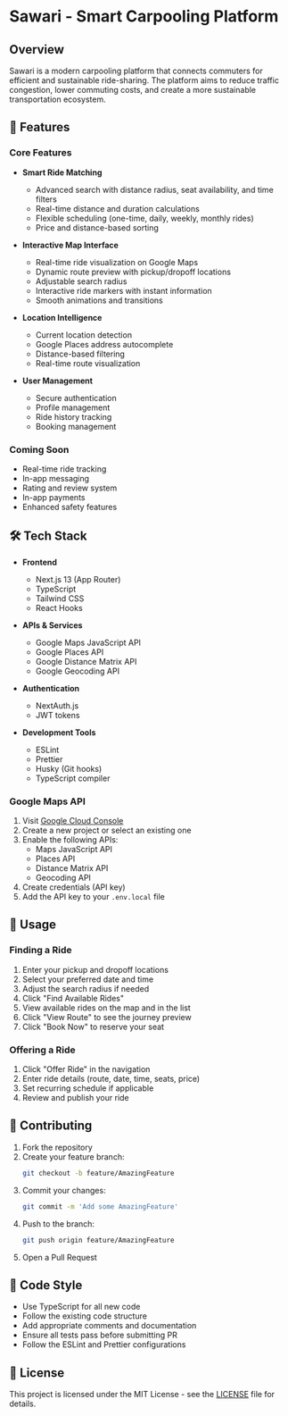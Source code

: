 # Sawari - Smart Carpooling Platform


## Overview

Sawari is a modern carpooling platform that connects commuters for efficient and sustainable ride-sharing. The platform aims to reduce traffic congestion, lower commuting costs, and create a more sustainable transportation ecosystem.

## 🚀 Features

### Core Features
- **Smart Ride Matching**
  - Advanced search with distance radius, seat availability, and time filters
  - Real-time distance and duration calculations
  - Flexible scheduling (one-time, daily, weekly, monthly rides)
  - Price and distance-based sorting

- **Interactive Map Interface**
  - Real-time ride visualization on Google Maps
  - Dynamic route preview with pickup/dropoff locations
  - Adjustable search radius
  - Interactive ride markers with instant information
  - Smooth animations and transitions

- **Location Intelligence**
  - Current location detection
  - Google Places address autocomplete
  - Distance-based filtering
  - Real-time route visualization

- **User Management**
  - Secure authentication
  - Profile management
  - Ride history tracking
  - Booking management

### Coming Soon
- Real-time ride tracking
- In-app messaging
- Rating and review system
- In-app payments
- Enhanced safety features

## 🛠️ Tech Stack

- **Frontend**
  - Next.js 13 (App Router)
  - TypeScript
  - Tailwind CSS
  - React Hooks

- **APIs & Services**
  - Google Maps JavaScript API
  - Google Places API
  - Google Distance Matrix API
  - Google Geocoding API

- **Authentication**
  - NextAuth.js
  - JWT tokens

- **Development Tools**
  - ESLint
  - Prettier
  - Husky (Git hooks)
  - TypeScript compiler



### Google Maps API
1. Visit [Google Cloud Console](https://console.cloud.google.com)
2. Create a new project or select an existing one
3. Enable the following APIs:
   - Maps JavaScript API
   - Places API
   - Distance Matrix API
   - Geocoding API
4. Create credentials (API key)
5. Add the API key to your `.env.local` file

## 📱 Usage

### Finding a Ride
1. Enter your pickup and dropoff locations
2. Select your preferred date and time
3. Adjust the search radius if needed
4. Click "Find Available Rides"
5. View available rides on the map and in the list
6. Click "View Route" to see the journey preview
7. Click "Book Now" to reserve your seat

### Offering a Ride
1. Click "Offer Ride" in the navigation
2. Enter ride details (route, date, time, seats, price)
3. Set recurring schedule if applicable
4. Review and publish your ride

## 🤝 Contributing

1. Fork the repository
2. Create your feature branch:
   ```bash
   git checkout -b feature/AmazingFeature
   ```
3. Commit your changes:
   ```bash
   git commit -m 'Add some AmazingFeature'
   ```
4. Push to the branch:
   ```bash
   git push origin feature/AmazingFeature
   ```
5. Open a Pull Request

## 📝 Code Style

- Use TypeScript for all new code
- Follow the existing code structure
- Add appropriate comments and documentation
- Ensure all tests pass before submitting PR
- Follow the ESLint and Prettier configurations



## 📄 License

This project is licensed under the MIT License - see the [LICENSE](LICENSE) file for details.
